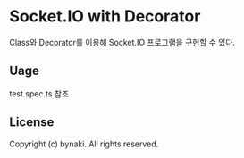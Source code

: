 # Socket.IO with Decorator

Class와 Decorator를 이용해 Socket.IO 프로그램을 구현할 수 있다.


## Uage

test.spec.ts 참조


## License

Copyright (c) bynaki. All rights reserved.